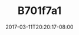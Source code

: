 ---
title: B701f7a1
date: 2017-03-11T20:20:17-08:00
draft: false
location: Olympic Peninsula, WA
img_url: https://d17enza3bfujl8.cloudfront.net/b701f7a1.jpg
original_fn: ""
tags:
- Olympic Peninsula, WA
- Tasha
- portraits

---